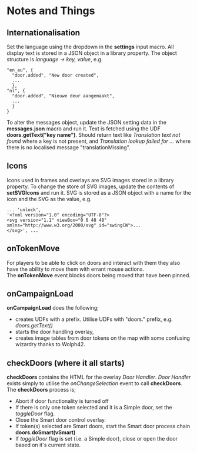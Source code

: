 # Notes and Things
## Internationalisation
Set the language using the dropdown in the **settings** input macro.
All display text is stored in a JSON object in a library property.
The object structure is *language -> key, value*, e.g.
```{
"en_au", {
  "door.added", "New door created",
  ...
  },
"nl", {
  "door.added", "Nieuwe deur aangemaakt",
  ...
  }
}
```
To alter the messages object, update the JSON setting data in the **messages.json** macro and run it.
Text is fetched using the UDF **doors.getText("key name")**.
Should return text like *Translation text not found* where a key is not present, and *Translation lookup failed for ...* where there is no localised message "translationMissing".
## Icons
Icons used in frames and overlays are SVG images stored in a library property.
To change the store of SVG images, update the contents of **setSVGIcons** and run it.
SVG is stored as a JSON object with a name for the icon and the SVG as the value, e.g.
```
... 'unlock',
'<?xml version="1.0" encoding="UTF-8"?>
<svg version="1.1" viewBox="0 0 48 48" xmlns="http://www.w3.org/2000/svg" id="swingCW">...
</svg>', ...
```
## onTokenMove
For players to be able to click on doors and interact with them they also have the ability to move them with errant mouse actions.<br>
The **onTokenMove** event blocks doors being moved that have been pinned.
## onCampaignLoad
**onCampaignLoad** does the following;
- creates UDFs with a prefix. Utilise UDFs with "doors." prefix, e.g. *doors.getText()*
- starts the door handling overlay, 
- creates image tables from door tokens on the map with some confusing wizardry thanks to Wolph42.
##  checkDoors (where it all starts)
**checkDoors** contains the HTML for the overlay *Door Handler*.
*Door Handler* exists simply to utilise the *onChangeSelection* event to call **checkDoors**.
The **checkDoors** process is;
- Abort if door functionality is turned off
- If there is only one token selected and it is a Simple door, set the *toggleDoor* flag.
- Close the Smart door control overlay.
- If token(s) selected are Smart doors, start the Smart door process chain **doors.doSmart(vSmart)**
- If *toggleDoor* flag is set (i.e. a Simple door), close or open the door based on it's current state.
